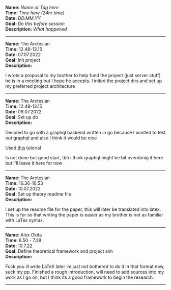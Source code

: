 <strong>Name: </strong><em>Name or Tag here</em>
<br>
<strong>Time: </strong> <em>Time here (24hr time)</em>
<br>
<strong>Date: </strong> <em>DD.MM.YY</em>
<br>
<strong>Goal: </strong> <em>Do this before session </em>
<br>
<strong>Description: </strong> <em>What happened</em>

<hr>

<strong>Name: </strong> The Arctesian
<br>
<strong>Time: </strong> 12.48-13.15
<br>
<strong>Date: </strong> 07.07.2022
<br>
<strong>Goal: </strong> Init project
<br>
<strong>Description: </strong>

I wrote a proposal to my brother to help fund the project (just server stuff) he is in a meeting but I hope he accepts. I inited the project dirs and set up my preferred project architecture

<hr>


<strong>Name: </strong> The Arctesian
<br>
<strong>Time: </strong> 12.48-13.15
<br>
<strong>Date: </strong> 09.07.2022
<br>
<strong>Goal: </strong> Set up db
<br>
<strong>Description: </strong>

Decided to go with a graphql backend written in go because I wanted to test out graphql and also I think it would be nice

Used [this](https://www.youtube.com/watch?v=AlLBG6HrE7E) tutorial

Is not done but good start, tbh i think graphql might be bit overdonig it here but I'll leave it here for now
<hr>


<strong>Name: </strong> The Arctesian
<br>
<strong>Time: </strong> 16.36-16.53
<br>
<strong>Date: </strong> 10.07.2022
<br>
<strong>Goal: </strong> Set up theory readme file
<br>
<strong>Description: </strong>

I set up the readme file for the paper, this will later be translated into latex. This is for so that writing the paper is easier as my brother is not as familiar with LaTex syntax.

<hr>


<strong>Name: </strong> Alex Okita
<br>
<strong>Time: </strong> 6.50 - 7.38
<br>
<strong>Date: </strong> 10.7.22
<br>
<strong>Goal: </strong> Define theoretical framework and project aim 
<br>
<strong>Description: </strong>

Fuck you ill write LaTeX later im just not bothered to do it in that format now, suck my pp. Finished a rough introduction, will need to add sources into my work as I go on, but I think its a good framework to begin the research. 

<hr>